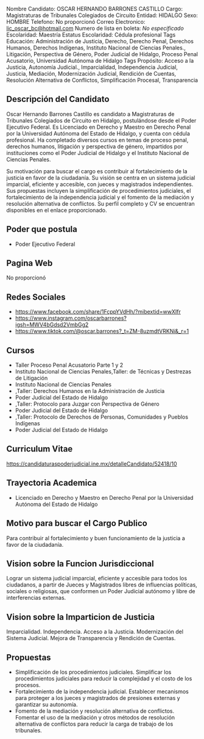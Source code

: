 Nombre Candidato: OSCAR HERNANDO BARRONES CASTILLO
Cargo: Magistraturas de Tribunales Colegiados de Circuito
Entidad: HIDALGO
Sexo: HOMBRE
Telefono: No proporcionó
Correo Electronico: lic_oscar_bc@hotmail.com
Numero de lista en boleta: *No especificado*
Escolaridad: Maestría
Estatus Escolaridad: Cédula profesional
Tags Educación: Administración de Justicia, Derecho, Derecho Penal, Derechos Humanos, Derechos Indígenas, Instituto Nacional de Ciencias Penales., Litigación, Perspectiva de Género, Poder Judicial de Hidalgo, Proceso Penal Acusatorio, Universidad Autónoma de Hidalgo
Tags Propósito: Acceso a la Justicia, Autonomía Judicial., Imparcialidad, Independencia Judicial, Justicia, Mediación, Modernización Judicial, Rendición de Cuentas, Resolución Alternativa de Conflictos, Simplificación Procesal, Transparencia


## Descripción del Candidato 

Oscar Hernando Barrones Castillo es candidato a Magistraturas de Tribunales Colegiados de Circuito en Hidalgo, postulándose desde el Poder Ejecutivo Federal. Es Licenciado en Derecho y Maestro en Derecho Penal por la Universidad Autónoma del Estado de Hidalgo, y cuenta con cédula profesional. Ha completado diversos cursos en temas de proceso penal, derechos humanos, litigación y perspectiva de género, impartidos por instituciones como el Poder Judicial de Hidalgo y el Instituto Nacional de Ciencias Penales.

Su motivación para buscar el cargo es contribuir al fortalecimiento de la justicia en favor de la ciudadanía.  Su visión se centra en un sistema judicial imparcial, eficiente y accesible, con jueces y magistrados independientes. Sus propuestas incluyen la simplificación de procedimientos judiciales, el fortalecimiento de la independencia judicial y el fomento de la mediación y resolución alternativa de conflictos. Su perfil completo y CV se encuentran disponibles en el enlace proporcionado.


## Poder que postula

- Poder Ejecutivo Federal


## Pagina Web

No proporcionó


## Redes Sociales

- https://www.facebook.com/share/1FcppYVdHh/?mibextid=wwXIfr
- https://www.instagram.com/oscarbarrones?igsh=MWV4bGdsd2VmbGg2
- https://www.tiktok.com/@oscar.barrones?_t=ZM-8uzmdtVRKNi&_r=1


## Cursos

- Taller Proceso Penal Acusatorio Parte 1 y 2
- Instituto Nacional de Ciencias Penales,Taller: de Técnicas y Destrezas de Litigación
- Instituto Nacional de Ciencias Penales
- ,Taller: Derechos Humanos en la Administración de Justicia
- Poder Judicial del Estado de Hidalgo
- ,Taller: Protocolo para Juzgar con Perspectiva de Género
- Poder Judicial del Estado de Hidalgo
- ,Taller: Protocolo de Derechos de Personas, Comunidades y Pueblos Indígenas
- Poder Judicial del Estado de Hidalgo


## Curriculum Vitae

https://candidaturaspoderjudicial.ine.mx/detalleCandidato/52418/10


## Trayectoria Academica

- Licenciado en Derecho y Maestro en Derecho Penal por la Universidad Autónoma del Estado de Hidalgo


## Motivo para buscar el Cargo Publico

Para contribuir al fortalecimiento y buen funcionamiento de la justicia a favor de la ciudadanía.


## Vision sobre la Funcion Jurisdiccional

Lograr un sistema judicial imparcial, eficiente y accesible para todos los ciudadanos, a partir de Jueces y Magistrados libres de influencias políticas, sociales o religiosas, que conformen un Poder Judicial autónomo y libre de interferencias externas.


## Vision sobre la Imparticion de Justicia

Imparcialidad. Independencia. Acceso a la Justicia. Modernización del Sistema Judicial. Mejora de Transparencia y Rendición de Cuentas.


## Propuestas

- Simplificación de los procedimientos judiciales. Simplificar los procedimientos judiciales para reducir la complejidad y el costo de los procesos.
- Fortalecimiento de la independencia judicial. Establecer mecanismos para proteger a los jueces y magistrados de presiones externas y garantizar su autonomía.
- Fomento de la mediación y resolución alternativa de conflictos. Fomentar el uso de la mediación y otros métodos de resolución alternativa de conflictos para reducir la carga de trabajo de los tribunales.

